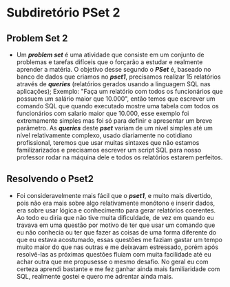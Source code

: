 # Subdiretório PSet 2

## Problem Set 2
- Um ***problem set*** é uma atividade que consiste em um conjunto de problemas e tarefas difíceis que o forçarão a estudar e realmente aprender a matéria. O objetivo desse segundo o ***PSet*** é, baseado no banco de dados que criamos no ***pset1***, precisamos realizar 15 relatórios através de ***queries*** (relatórios gerados usando a linguagem SQL nas aplicações); Exemplo: "Faça um relatório com todos os funcionários que possuem um salário maior que 10.000", então temos que escrever um comando SQL que quando executado mostre uma tabela com todos os funcionários com salario maior que 10.000, esse exemplo foi extremamente simples mas foi só para definir e apresentar um breve parâmetro. As ***queries*** deste ***pset*** variam de um nível simples até um nível relativamente complexo, usado diariamente no cotidiano profissional, teremos que usar muitas sintaxes que não estamos familizarizados e precisamos escrever um script SQL para nosso professor rodar na máquina dele e todos os relatórios estarem perfeitos.

## Resolvendo o Pset2
- Foi consideravelmente mais fácil que o ***pset1***, e muito mais divertido, pois não era mais sobre algo relativamente monótono e inserir dados, era sobre usar lógica e conhecimento para gerar relatórios coerentes. Ao todo eu diria que não tive muita dificuldade, de vez em quando eu travava em uma questão por motivo de ter que usar um comando que eu não conhecia ou ter que fazer as coisas de uma forma diferente do que eu estava acostumado, essas questões me faziam gastar um tempo muito maior do que nas outras e me deixavam estressado, porém após resolvê-las as próximas questões fluiam com muita facilidade até eu achar outra que me propusesse o mesmo desafio. No geral eu com certeza aprendi bastante e me fez ganhar ainda mais familiaridade com SQL, realmente gostei e quero me adrentar ainda mais.
